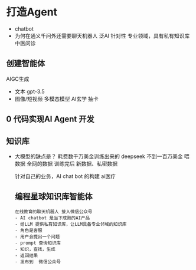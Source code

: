 # 打造Agent

- chatbot
- 为何在通义千问外还需要聊天机器人
泛AI
针对性
专业领域，具有私有知识库
中医问诊

## 创建智能体
AIGC生成
- 文本 gpt-3.5
- 图像/短视频  多模态模型
AI玄学 抽卡

## 0 代码实现AI Agent 开发

## 知识库
- 大模型的缺点是？
  耗费数千万美金训练出来的
  deepseek 不到一百万美金
  喂数据 全网的数据
  训练完后
  新数据、私密数据

  针对自己的业务，AI chat bot 的构建
  ai医疗

  ## 编程星球知识库智能体
      在线教育的聊天机器人 接入微信公众号
      - AI chatbot 是当下成熟的AI产品
      - 给LLM 提供私有知识库，让LLM具备专业邻域的知识库
      - 角色是客服
      - 用户会提出一个问题
      - prompt 查询知识库
      - 知识，查找，生成
      - 返回结果
      - 发布到  微信公众号